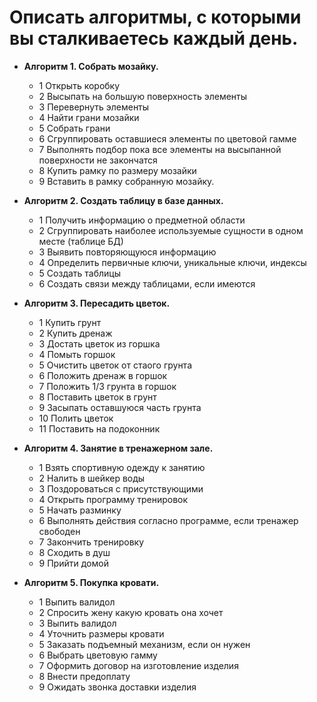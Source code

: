 # Описать алгоритмы, с которыми вы сталкиваетесь каждый день.

* **Алгоритм 1. Собрать мозайку.**
  * 1 Открыть коробку
  * 2 Высыпать на большую поверхность элементы
  * 3 Перевернуть элементы
  * 4 Найти грани мозайки
  * 5 Собрать грани
  * 6 Сгруппировать оставшиеся элементы по цветовой гамме
  * 7 Выполнять подбор пока все элементы на высыпанной поверхности не закончатся
  * 8 Купить рамку по размеру мозайки
  * 9 Вставить в рамку собранную мозайку.

* **Алгоритм 2. Создать таблицу в базе данных.**
  * 1 Получить информацию о предметной области
  * 2 Сгруппировать наиболее используемые сущности в одном месте (таблице БД)
  * 3 Выявить повторяющуюся информацию
  * 4 Определить первичные ключи, уникальные ключи, индексы
  * 5 Создать таблицы
  * 6 Создать связи между таблицами, если имеются

* **Алгоритм 3. Пересадить цветок.**
  * 1 Купить грунт
  * 2 Купить дренаж
  * 3 Достать цветок из горшка
  * 4 Помыть горшок
  * 5 Очистить цветок от стаого грунта
  * 6 Положить дренаж в горшок
  * 7 Положить 1/3 грунта в горшок
  * 8 Поставить цветок в грунт
  * 9 Засыпать оставшуюся часть грунта
  * 10 Полить цветок
  * 11 Поставить на подоконник

* **Алгоритм 4. Занятие в тренажерном зале.**
  * 1 Взять спортивную одежду к занятию
  * 2 Налить в шейкер воды
  * 3 Поздороваться с присутствующими
  * 4 Открыть программу тренировок
  * 5 Начать разминку
  * 6 Выполнять действия согласно программе, если тренажер свободен
  * 7 Закончить тренировку
  * 8 Сходить в душ
  * 9 Прийти домой

* **Алгоритм 5. Покупка кровати.**
  * 1 Выпить валидол
  * 2 Спросить жену какую кровать она хочет
  * 3 Выпить валидол
  * 4 Уточнить размеры кровати
  * 5 Заказать подъемный механизм, если он нужен
  * 6 Выбрать цветовую гамму
  * 7 Оформить договор на изготовление изделия
  * 8 Внести предоплату
  * 9 Ожидать звонка доставки изделия
